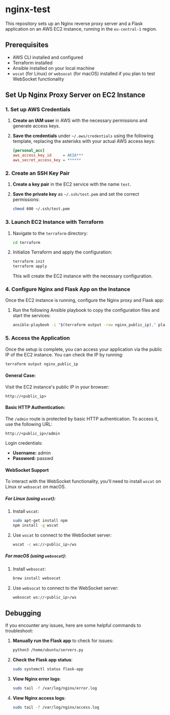 # nginx-test

This repository sets up an Nginx reverse proxy server and a Flask application on an AWS EC2 instance, running in the `eu-central-1` region.

## Prerequisites

- AWS CLI installed and configured
- Terraform installed
- Ansible installed on your local machine
- `wscat` (for Linux) or `websocat` (for macOS) installed if you plan to test WebSocket functionality

## Set Up Nginx Proxy Server on EC2 Instance

### 1. Set up AWS Credentials

1. **Create an IAM user** in AWS with the necessary permissions and generate access keys.
2. **Save the credentials** under `~/.aws/credentials` using the following template, replacing the asterisks with your actual AWS access keys:

    ```ini
    [personal_acc]
    aws_access_key_id     = AKIA***
    aws_secret_access_key = ******
    ```

### 2. Create an SSH Key Pair

1. **Create a key pair** in the EC2 service with the name `test`.
2. **Save the private key** as `~/.ssh/test.pem` and set the correct permissions:

    ```bash
    chmod 600 ~/.ssh/test.pem
    ```

### 3. Launch EC2 Instance with Terraform

1. Navigate to the `terraform` directory:

    ```bash
    cd terraform
    ```

2. Initialize Terraform and apply the configuration:

    ```bash
    terraform init
    terraform apply
    ```

    This will create the EC2 instance with the necessary configuration.

### 4. Configure Nginx and Flask App on the Instance

Once the EC2 instance is running, configure the Nginx proxy and Flask app:

1. Run the following Ansible playbook to copy the configuration files and start the services:

    ```bash
    ansible-playbook -i "$(terraform output -raw nginx_public_ip)," playbook.yml
    ```

### 5. Access the Application

Once the setup is complete, you can access your application via the public IP of the EC2 instance. You can check the IP by running:

```bash
terraform output nginx_public_ip
```

#### General Case:
Visit the EC2 instance's public IP in your browser:

```
http://<public_ip>
```

#### Basic HTTP Authentication:
The `/admin` route is protected by basic HTTP authentication. To access it, use the following URL:

```
http://<public_ip>/admin
```

Login credentials:

- **Username:** admin
- **Password:** passwd

#### WebSocket Support

To interact with the WebSocket functionality, you’ll need to install `wscat` on Linux or `websocat` on macOS.

##### For Linux (using `wscat`):
1. Install `wscat`:

    ```bash
    sudo apt-get install npm
    npm install -g wscat
    ```

2. Use `wscat` to connect to the WebSocket server:

    ```bash
    wscat -c ws://<public_ip>/ws
    ```

##### For macOS (using `websocat`):
1. Install `websocat`:

    ```bash
    brew install websocat
    ```

2. Use `websocat` to connect to the WebSocket server:

    ```bash
    websocat ws://<public_ip>/ws
    ```


## Debugging

If you encounter any issues, here are some helpful commands to troubleshoot:

1. **Manually run the Flask app** to check for issues:

    ```bash
    python3 /home/ubuntu/servers.py
    ```

2. **Check the Flask app status**:

    ```bash
    sudo systemctl status flask-app
    ```

3. **View Nginx error logs**:

    ```bash
    sudo tail -f /var/log/nginx/error.log
    ```

4. **View Nginx access logs**:

    ```bash
    sudo tail -f /var/log/nginx/access.log
    ```